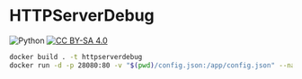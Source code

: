 # HTTPServerDebug

![Python][python-shield] [![CC BY-SA 4.0][cc-by-sa-shield]][cc-by-sa]

``` bash
docker build . -t httpserverdebug
docker run -d -p 28080:80 -v "$(pwd)/config.json:/app/config.json" --name httpserverdebug httpserverdebug
```


[cc-by-sa]: /LICENSE.md
[cc-by-sa-shield]: https://img.shields.io/badge/License-CC%20BY--SA%204.0-lightgrey.svg
[python-shield]: https://img.shields.io/badge/Python-14354C?style=flat&logo=python&logoColor=white
